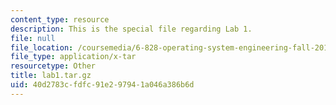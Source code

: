 ```yaml
---
content_type: resource
description: This is the special file regarding Lab 1.
file: null
file_location: /coursemedia/6-828-operating-system-engineering-fall-2012/40d2783cfdfc91e297941a046a386b6d_lab1.tar.gz
file_type: application/x-tar
resourcetype: Other
title: lab1.tar.gz
uid: 40d2783c-fdfc-91e2-9794-1a046a386b6d
---
```

